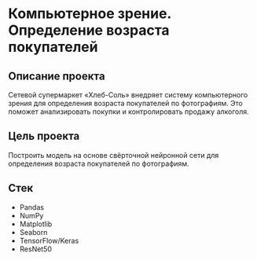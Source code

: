 # Компьютерное зрение. Определение возраста покупателей

## Описание проекта

Сетевой супермаркет «Хлеб-Соль» внедряет систему компьютерного зрения для определения возраста покупателей по фотографиям. Это поможет анализировать покупки и контролировать продажу алкоголя.

## Цель проекта

Построить модель на основе свёрточной нейронной сети для определения возраста покупателей по фотографиям.

## Стек

- Pandas
- NumPy
- Matplotlib
- Seaborn
- TensorFlow/Keras
- ResNet50
